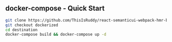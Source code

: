 ## docker-compose - Quick Start

```bash
git clone https://github.com/ThisIsRuddy/react-semanticui-webpack-hmr-base.git destination
git checkout dockerized
cd destination
docker-compose build && docker-compose up -d
```
